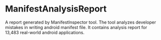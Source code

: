 # ManifestAnalysisReport
A report generated by ManifestInspector tool.
The tool analyzes developer mistakes in writing android manifest file.
It contains analysis report for 13,483 real-world android applications. 

